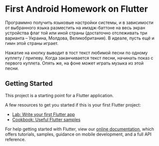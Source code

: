 # First Android Homework on Flutter

Программно получить языковые настройки системы, и в зависимости от выбранного языка разместить на имэдж-баттоне на весь экран устройства флаг
той или иной страны (достаточно отслеживать три варианта – Украина, Молдова, Великобритания). В идеале, пусть ещё и гимн этой страны играет.

Нажатие на кнопку выводит в тост текст любимой песни по одному куплету / припеву. Когда заканчивается текст песни, начинать показ с первого куплета.
Опять же, на фоне может играть музыка из этой песни.

## Getting Started

This project is a starting point for a Flutter application.

A few resources to get you started if this is your first Flutter project:

- [Lab: Write your first Flutter app](https://flutter.dev/docs/get-started/codelab)
- [Cookbook: Useful Flutter samples](https://flutter.dev/docs/cookbook)

For help getting started with Flutter, view our
[online documentation](https://flutter.dev/docs), which offers tutorials,
samples, guidance on mobile development, and a full API reference.
